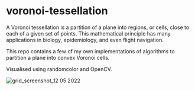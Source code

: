 # voronoi-tessellation
A Voronoi tessellation is a partition of a plane into regions, or cells, close to each of a given set of points. This mathematical principle has many applications in biology, epidemiology, and even flight navigation. 

This repo contains a few of my own implementations of algorithms to partition a plane into convex Voronoi cells.

Visualised using randomcolor and OpenCV.

![grid_screenshot_12 05 2022](https://user-images.githubusercontent.com/65803868/168063363-03d1e66e-cff7-46b1-a782-241ef49d69f4.png)
